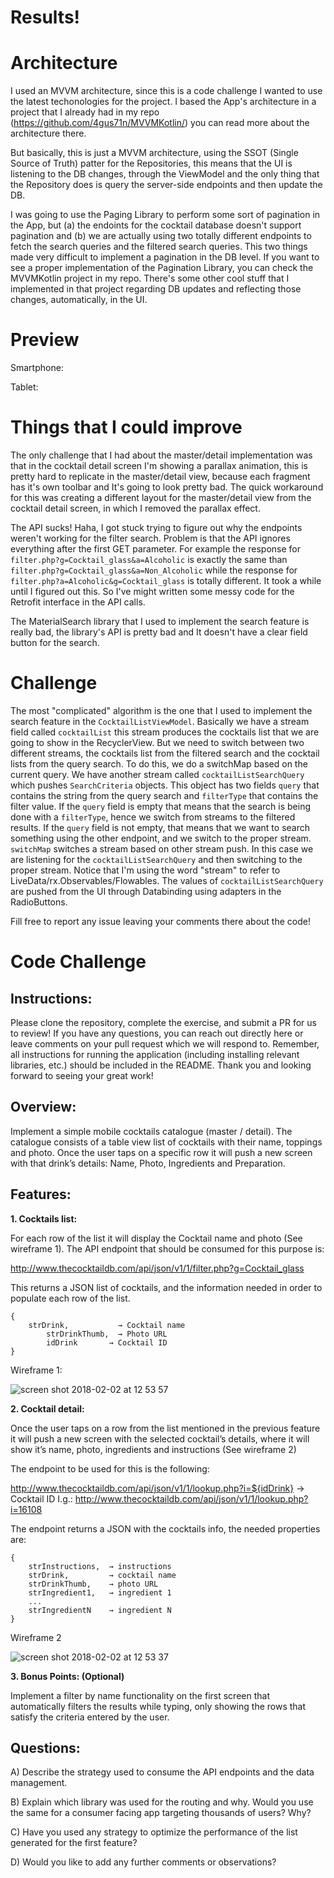 # Results!

# Architecture

I used an MVVM architecture, since this is a code challenge I wanted to use the latest techonologies for the project. I based the App's architecture in a project that I already had in my repo (https://github.com/4gus71n/MVVMKotlin/) you can read more about the architecture there. 

But basically, this is just a MVVM architecture, using the SSOT (Single Source of Truth) patter for the Repositories, this means that the UI is listening to the DB changes, through the ViewModel and the only thing that the Repository does is query the server-side endpoints and then update the DB.

I was going to use the Paging Library to perform some sort of pagination in the App, but (a) the endoints for the cocktail database doesn't support pagination and (b) we are actually using two totally different endpoints to fetch the search queries and the filtered search queries. This two things made very difficult to implement a pagination in the DB level. If you want to see a proper implementation of the Pagination Library, you can check the MVVMKotlin project in my repo. There's some other cool stuff that I implemented in that project regarding DB updates and reflecting those changes, automatically, in the UI.

# Preview

Smartphone:

Tablet:

# Things that I could improve

The only challenge that I had about the master/detail implementation was that in the cocktail detail screen I'm showing a parallax animation, this is pretty hard to replicate in the master/detail view, because each fragment has it's own toolbar and It's going to look pretty bad. The quick workaround for this was creating a different layout for the master/detail view from the cocktail detail screen, in which I removed the parallax effect.

The API sucks! Haha, I got stuck trying to figure out why the endpoints weren't working for the filter search. Problem is that the API ignores everything after the first GET parameter. For example the response for `filter.php?g=Cocktail_glass&a=Alcoholic` is exactly the same than `filter.php?g=Cocktail_glass&a=Non_Alcoholic` while the response for `filter.php?a=Alcoholic&g=Cocktail_glass` is totally different. It took a while until I figured out this. So I've might written some messy code for the Retrofit interface in the API calls.

The MaterialSearch library that I used to implement the search feature is really bad, the library's API is pretty bad and It doesn't have a clear field button for the search.

# Challenge

The most "complicated" algorithm is the one that I used to implement the search feature in the `CocktailListViewModel`. Basically we have a stream field called `cocktailList` this stream produces the cocktails list that we are going to show in the RecyclerView. But we need to switch between two different streams, the cocktails list from the filtered search and the cocktail lists from the query search. To do this, we do a switchMap based on the current query. We have another stream called `cocktailListSearchQuery` which pushes `SearchCriteria` objects. This object has two fields `query` that contains the string from the query search and `filterType` that contains the filter value. If the `query` field is empty that means that the search is being done with a `filterType`, hence we switch from streams to the filtered results. If the `query` field is not empty, that means that we want to search something using the other endpoint, and we switch to the proper stream. `switchMap` switches a stream based on other stream push. In this case we are listening for the `cocktailListSearchQuery` and then switching to the proper stream. Notice that I'm using the word "stream" to refer to LiveData/rx.Observables/Flowables. The values of `cocktailListSearchQuery` are pushed from the UI through Databinding using adapters in the RadioButtons.

Fill free to report any issue leaving your comments there about the code!

# Code Challenge

## Instructions:

Please clone the repository, complete the exercise, and submit a PR for us to review! If you have any questions, you can reach out directly here or leave comments on your pull request which we will respond to. Remember, all instructions for running the application (including installing relevant libraries, etc.) should be included in the README. Thank you and looking forward to seeing your great work!

## Overview:

Implement a simple mobile cocktails catalogue (master / detail). The catalogue consists of a table view list of cocktails with their name, toppings and photo. Once the user taps on a specific row it will push a new screen with that drink’s details: Name, Photo, Ingredients and Preparation.

## Features:

**1. Cocktails list:**

For each row of the list it will display the Cocktail name and photo (See wireframe 1).
The API endpoint that should be consumed for this purpose is: 

http://www.thecocktaildb.com/api/json/v1/1/filter.php?g=Cocktail_glass

This returns a JSON list of cocktails, and the information needed in order to populate each row of the list.

```
{
 	strDrink,           → Cocktail name
     	strDrinkThumb,  → Photo URL
      	idDrink       → Cocktail ID
}
```

Wireframe 1:

![screen shot 2018-02-02 at 12 53 57](https://user-images.githubusercontent.com/263229/35742087-40b1ce26-0818-11e8-91d7-5c2ea0d4a6aa.png)




**2. Cocktail detail:**

Once the user taps on a row from the list mentioned in the previous feature it will push a new screen with the selected cocktail’s details, where it will show it’s name, photo, ingredients and instructions (See wireframe 2)

The endpoint to be used for this is the following:
 
http://www.thecocktaildb.com/api/json/v1/1/lookup.php?i=${idDrink} → Cocktail ID
I.g.: http://www.thecocktaildb.com/api/json/v1/1/lookup.php?i=16108

The endpoint returns a JSON with the cocktails info, the needed properties are:
```
{
	strInstructions,  → instructions
	strDrink,         → cocktail name
	strDrinkThumb,    → photo URL
	strIngredient1,   → ingredient 1
	...
	strIngredientN    → ingredient N
}
```

Wireframe 2

![screen shot 2018-02-02 at 12 53 37](https://user-images.githubusercontent.com/263229/35742155-63205b1c-0818-11e8-8b4b-608a46eaa718.png)
	
  
  
  
**3. Bonus Points: (Optional)**

Implement a filter by name functionality on the first screen that automatically filters the results while typing, only showing the rows that satisfy the criteria entered by the user.

## Questions:

A) Describe the strategy used to consume the API endpoints and the data management.

B) Explain which library was used for the routing and why. Would you use the same for a consumer facing app targeting thousands of users? Why?

C) Have you used any strategy to optimize the performance of the list generated for the first feature?

D) Would you like to add any further comments or observations?
